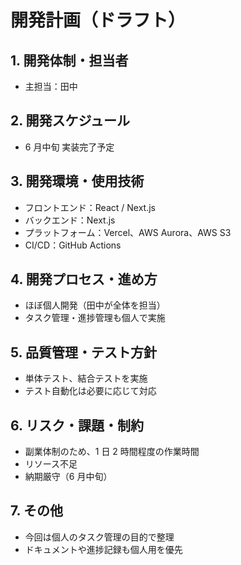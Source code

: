 # 開発計画（ドラフト）

## 1. 開発体制・担当者

-   主担当：田中

## 2. 開発スケジュール

-   6 月中旬 実装完了予定

## 3. 開発環境・使用技術

-   フロントエンド：React / Next.js
-   バックエンド：Next.js
-   プラットフォーム：Vercel、AWS Aurora、AWS S3
-   CI/CD：GitHub Actions

## 4. 開発プロセス・進め方

-   ほぼ個人開発（田中が全体を担当）
-   タスク管理・進捗管理も個人で実施

## 5. 品質管理・テスト方針

-   単体テスト、結合テストを実施
-   テスト自動化は必要に応じて対応

## 6. リスク・課題・制約

-   副業体制のため、1 日 2 時間程度の作業時間
-   リソース不足
-   納期厳守（6 月中旬）

## 7. その他

-   今回は個人のタスク管理の目的で整理
-   ドキュメントや進捗記録も個人用を優先

